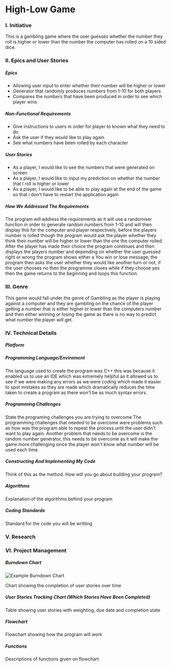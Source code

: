 # High-Low Game

### I. Initiative
This is a gambling game where the user guesses whether the number they roll is higher or lower than the number the computer has rolled on a 10 sided dice.

### II. Epics and User Stories

##### Epics
 * Allowing user input to enter whether their number will be higher or lower
 * Generator that randomly produces numbers from 1-10 for both players
 * Compares the numbers that have been produced in order to see which player wins

##### Non-Functional Requirements
* Give instructions to users in order for player to known what they need to do
* Ask the user if they would like to play again
* See what numbers have been rolled by each character

##### User Stories
* As a player, I would like to see the numbers that were generated on screen
* As a player, I would like to input my prediction on whether the number that I roll is higher or lower
* As a player, I would like to be able to play again at the end of the game so that i don't have to restart the application again





##### How We Addressed The Requirements

The program will address the requirements as it will use a randomiser function in order to generate random numbers from 1-10 and will then display this for the computer and player respectively, before the players number is rolled though the program would ask the player whether they think their number will be higher or lower than the one the computer rolled. After the player has made their choice the program continues and then displays the players number and depending on whether the user guessed right or wrong the program shows either a You win or lose message, the program then asks the user whether they would like another turn or not, if the user chooses no then the programme closes while if they choose yes then the game returns to the beginning and loops this function.

### III. Genre
This game would fall under the genre of Gambling as the player is playing against a computer and they are gambling on the chance of the player getting a number that is either higher or lower than the computers number and then either winning or losing the game as there is no way to predict what number the player will get.
### IV. Technical Details

##### Platform


##### Programming Language/Enviroment
The language used to create the program was C++ this was because it enabled us to use an IDE which was extremely helpful as it allowed us to see if we were making any errors as we were coding which made it easier to spot mistakes as they are made which dramatically reduces the time taken to create a program as there won't be as much syntax errors.

##### Programming Challenges
State the programing challenges you are trying to overcome
The programming challenges that needed to be overcome were problems such as how was the program able to repeat the process until the user didn't want to play again. Another problem that needs to be overcome is the random number generator, this needs to be overcome as it will make the game more challenging since the player won't know what number will be used each time.
 
##### Constructing And Implementing My Code

Think of this as the method. How will you go about building your program?

##### Algorithms

Explanation of the algorithms behind your program
 
##### Coding Standards 
Standard for the code you will be writting 

### V. Research

### VI. Project Management

##### Burndown Chart

![Example Burndown Chart](https://upload.wikimedia.org/wikipedia/commons/8/8e/SampleBurndownChart.svg)

Chart showing the completion of user stories over time

##### User Stories Tracking Chart (Which Stories Have Been Completed)

Table showing user stories with weighting, due date and completion state

##### Flowchart

Flowchart showing how the program will work

##### Functions

Descriptions of functions given on flowchart
